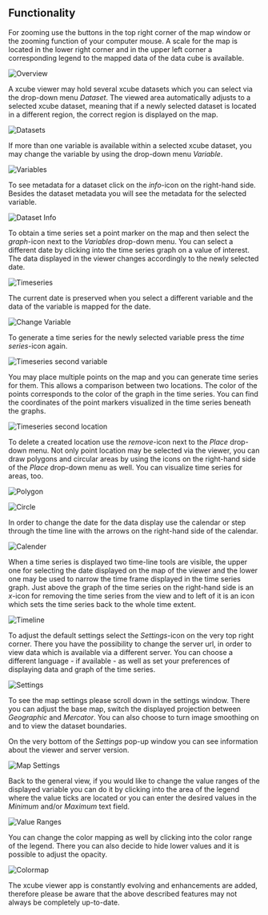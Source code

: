 ## Functionality

For zooming use the buttons in the top right corner of the map window or the zooming function of your
computer mouse. A scale for the map is located in the lower right corner and in the
upper left corner a corresponding legend to the mapped data of the data cube is available.

![Overview](../assets/images/screenshot_overview.png)

A xcube viewer may hold several xcube datasets which you can select via the drop-down menu _Dataset_.
The viewed area automatically adjusts to a selected xcube dataset, meaning that if a newly selected
dataset is located in a different region, the correct region is displayed on the map.

![Datasets](../assets/images/screenshot_datasets.png)

If more than one variable is available within a selected xcube dataset, you may change the variable by using the drop-down menu
_Variable_.

![Variables](../assets/images/screenshot_variables.png)

To see metadata for a dataset click on the _info_-icon on the right-hand side. Besides the dataset metadata you will
see the metadata for the selected variable.

![Dataset Info](../assets/images/screenshot_dataset_info.png)

To obtain a time series set a point marker on the map and then select the _graph_-icon next to the _Variables_ drop-down
menu. You can select a different date by clicking into the time series graph on a value of interest. The data displayed
in the viewer changes accordingly to the newly selected date.

![Timeseries](../assets/images/screenshot_timeseries.png)

The current date is preserved when you select a different variable and the data of the variable is mapped for the date.

![Change Variable](../assets/images/screenshot_change_variable.png)

To generate a time series for the newly selected variable press the _time series_-icon again.

![Timeseries second variable](../assets/images/screenshot_timeseries_second_variable.png)

You may place multiple points on the map and you can generate time series for them. This allows a comparison between
two locations. The color of the points corresponds to the color of the graph in the time series. You can find the
coordinates of the point markers visualized in the time series beneath the graphs.

![Timeseries second location](../assets/images/screenshot_timeseries_second_location.png)

To delete a created location use the _remove_-icon next to the _Place_ drop-down menu.
Not only point location may be selected via the viewer, you can draw polygons and circular areas by using the icons on
the right-hand side of the _Place_ drop-down menu as well. You can visualize time series for areas, too.

![Polygon](../assets/images/screenshot_polygon.png)

![Circle](../assets/images/screenshot_circle.png)

In order to change the date for the data display use the calendar or step through the time line with the
arrows on the right-hand side of the calendar.

![Calender](../assets/images/screenshot_calendar.png)

When a time series is displayed two time-line tools are visible, the upper one for selecting the date displayed
on the map of the viewer and the lower one may be used to narrow the time frame displayed in the time series graph.
Just above the graph of the time series on the right-hand side is an _x_-icon for removing the time series from the
view and to left of it is an icon which sets the time series back to the whole time extent.

![Timeline](../assets/images/screenshot_timeline.png)

To adjust the default settings select the _Settings_-icon on the very top right corner.
There you have the possibility to change the server url, in order to view data which is available via a different server.
You can choose a different language - if available - as well as set your preferences of displaying data and graph of
the time series.

![Settings](../assets/images/screenshot_settings.png)

To see the map settings please scroll down in the settings window. There you can adjust the base map, switch the
displayed projection between _Geographic_ and _Mercator_. You can also choose to turn image smoothing on and to
view the dataset boundaries.

On the very bottom of the _Settings_ pop-up window you can see information about the viewer and server version.

![Map Settings](../assets/images/screenshot_map_settings.png)

Back to the general view, if you would like to change the value ranges of the displayed variable you can do it by
clicking into the area of the legend where the value ticks are located or you can enter the desired values in the
_Minimum_ and/or _Maximum_ text field.

![Value Ranges](../assets/images/screenshot_value_ranges.png)

You can change the color mapping as well by clicking into the color range of the legend. There you can also decide to
hide lower values and it is possible to adjust the opacity.

![Colormap](../assets/images/screenshot_colormap.png)

The xcube viewer app is constantly evolving and enhancements are added, therefore please be aware that the above
described features may not always be completely up-to-date.
